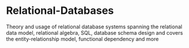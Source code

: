 # Relational-Databases
Theory and usage of relational database systems spanning the relational data model, relational algebra, SQL, database schema design and covers the entity-relationship model, functional dependency and more
